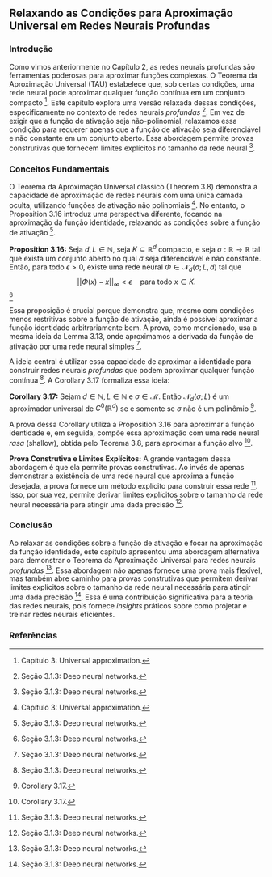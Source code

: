 ## Relaxando as Condições para Aproximação Universal em Redes Neurais Profundas

### Introdução
Como vimos anteriormente no Capítulo 2, as redes neurais profundas são ferramentas poderosas para aproximar funções complexas. O Teorema da Aproximação Universal (TAU) estabelece que, sob certas condições, uma rede neural pode aproximar qualquer função contínua em um conjunto compacto [^3]. Este capítulo explora uma versão relaxada dessas condições, especificamente no contexto de redes neurais *profundas* [^9]. Em vez de exigir que a função de ativação seja não-polinomial, relaxamos essa condição para requerer apenas que a função de ativação seja diferenciável e não constante em um conjunto aberto. Essa abordagem permite provas construtivas que fornecem limites explícitos no tamanho da rede neural [^9].

### Conceitos Fundamentais
O Teorema da Aproximação Universal clássico (Theorem 3.8) demonstra a capacidade de aproximação de redes neurais com uma única camada oculta, utilizando funções de ativação não polinomiais [^3]. No entanto, o Proposition 3.16 introduz uma perspectiva diferente, focando na aproximação da função identidade, relaxando as condições sobre a função de ativação [^9].

**Proposition 3.16:** Seja $d, L \in \mathbb{N}$, seja $K \subseteq \mathbb{R}^d$ compacto, e seja $\sigma: \mathbb{R} \to \mathbb{R}$ tal que exista um conjunto aberto no qual $\sigma$ seja diferenciável e não constante. Então, para todo $\epsilon > 0$, existe uma rede neural $\Phi \in \mathcal{N}_d(\sigma; L, d)$ tal que
$$ ||\Phi(x) - x||_\infty < \epsilon \quad \text{para todo } x \in K. $$[^9]

Essa proposição é crucial porque demonstra que, mesmo com condições menos restritivas sobre a função de ativação, ainda é possível aproximar a função identidade arbitrariamente bem. A prova, como mencionado, usa a mesma ideia da Lemma 3.13, onde aproximamos a derivada da função de ativação por uma rede neural simples [^9].

A ideia central é utilizar essa capacidade de aproximar a identidade para construir redes neurais *profundas* que podem aproximar qualquer função contínua [^9]. A Corollary 3.17 formaliza essa ideia:

**Corollary 3.17:** Sejam $d \in \mathbb{N}, L \in \mathbb{N}$ e $\sigma \in \mathcal{M}$. Então $\mathcal{N}_d(\sigma; L)$ é um aproximador universal de $C^0(\mathbb{R}^d)$ se e somente se $\sigma$ não é um polinômio [^10].

A prova dessa Corollary utiliza a Proposition 3.16 para aproximar a função identidade e, em seguida, compõe essa aproximação com uma rede neural *rasa* (shallow), obtida pelo Teorema 3.8, para aproximar a função alvo [^10].

**Prova Construtiva e Limites Explícitos:**
A grande vantagem dessa abordagem é que ela permite provas construtivas. Ao invés de apenas demonstrar a existência de uma rede neural que aproxima a função desejada, a prova fornece um método explícito para construir essa rede [^9]. Isso, por sua vez, permite derivar limites explícitos sobre o tamanho da rede neural necessária para atingir uma dada precisão [^9].

### Conclusão
Ao relaxar as condições sobre a função de ativação e focar na aproximação da função identidade, este capítulo apresentou uma abordagem alternativa para demonstrar o Teorema da Aproximação Universal para redes neurais *profundas* [^9]. Essa abordagem não apenas fornece uma prova mais flexível, mas também abre caminho para provas construtivas que permitem derivar limites explícitos sobre o tamanho da rede neural necessária para atingir uma dada precisão [^9]. Essa é uma contribuição significativa para a teoria das redes neurais, pois fornece *insights* práticos sobre como projetar e treinar redes neurais eficientes.

### Referências
[^3]: Capítulo 3: Universal approximation.
[^9]: Seção 3.1.3: Deep neural networks.
[^10]: Corollary 3.17.

<!-- END -->